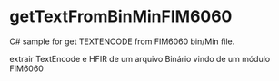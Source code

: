 # getTextFromBinMinFIM6060
C# sample for get TEXTENCODE from FIM6060 bin/Min file.


extrair TextEncode e HFIR de um arquivo Binário vindo de um módulo FIM6060
